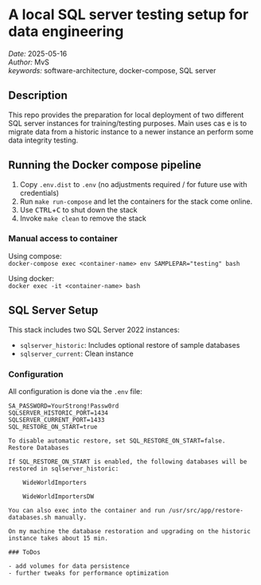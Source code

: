 # A local SQL server testing setup for data engineering

*Date:* 2025-05-16  
*Author:* MvS  
*keywords:* software-architecture, docker-compose, SQL server

## Description

This repo provides the preparation for local deployment of two different SQL server instances for training/testing purposes.
Main uses cas e is to migrate data from a historic instance to a newer instance an perform some data integrity testing.

## Running the Docker compose pipeline

1. Copy `.env.dist` to `.env` (no adjustments required / for future use with credentials)
2. Run `make run-compose` and let the containers for the stack come online.
3. Use <kbd>CTRL</kbd>+<kbd>C</kbd> to shut down the stack
4. Invoke `make clean` to remove the stack

### Manual access to container

Using compose:  
`docker-compose exec <container-name> env SAMPLEPAR="testing" bash`

Using docker:  
`docker exec -it <container-name> bash`

## SQL Server Setup

This stack includes two SQL Server 2022 instances:

- `sqlserver_historic`: Includes optional restore of sample databases
- `sqlserver_current`: Clean instance

### Configuration

All configuration is done via the `.env` file:

```dotenv
SA_PASSWORD=YourStrong!Passw0rd
SQLSERVER_HISTORIC_PORT=1434
SQLSERVER_CURRENT_PORT=1433
SQL_RESTORE_ON_START=true

To disable automatic restore, set SQL_RESTORE_ON_START=false.
Restore Databases

If SQL_RESTORE_ON_START is enabled, the following databases will be restored in sqlserver_historic:

    WideWorldImporters

    WideWorldImportersDW

You can also exec into the container and run /usr/src/app/restore-databases.sh manually.

On my machine the database restoration and upgrading on the historic instance takes about 15 min.

### ToDos

- add volumes for data persistence
- further tweaks for performance optimization
